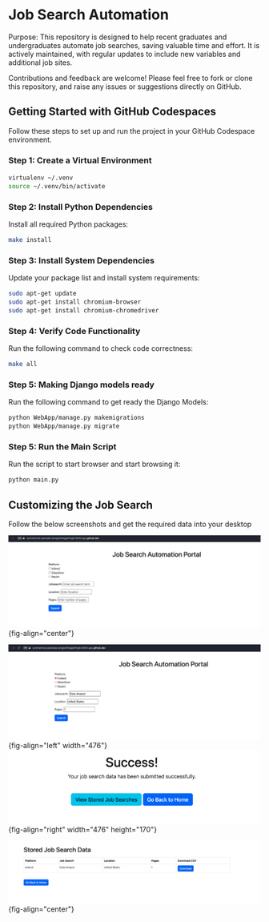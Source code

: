 # Job Search Automation

Purpose: This repository is designed to help recent graduates and undergraduates automate job searches, saving valuable time and effort. It is actively maintained, with regular updates to include new variables and additional job sites.

Contributions and feedback are welcome! Please feel free to fork or clone this repository, and raise any issues or suggestions directly on GitHub.

## Getting Started with GitHub Codespaces

Follow these steps to set up and run the project in your GitHub Codespace environment.

### Step 1: Create a Virtual Environment

``` bash
virtualenv ~/.venv
source ~/.venv/bin/activate
```

### Step 2: Install Python Dependencies

Install all required Python packages:

``` bash
make install
```

### Step 3: Install System Dependencies

Update your package list and install system requirements:

``` bash
sudo apt-get update
sudo apt-get install chromium-browser
sudo apt-get install chromium-chromedriver
```

### Step 4: Verify Code Functionality

Run the following command to check code correctness:

``` bash
make all
```

### Step 5: Making Django models ready

Run the following command to get ready the Django Models:

``` bash
python WebApp/manage.py makemigrations
python WebApp/manage.py migrate
```

### Step 5: Run the Main Script

Run the script to start browser and start browsing it:

``` bash
python main.py
```

## Customizing the Job Search 

Follow the below screenshots and get the required data into your desktop

![](images/MainPage.png){fig-align="center"}

![](images/SearchPattern.png){fig-align="left" width="476"} ![](images/Success.png){fig-align="right" width="476" height="170"}

![](images/DownloadData.png){fig-align="center"}